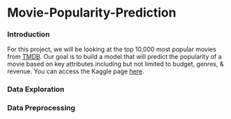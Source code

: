 # Movie-Popularity-Prediction

### Introduction
For this project, we will be looking at the top 10,000 most popular movies from [TMDB](https://www.themoviedb.org/?language=en-AU). Our goal is to build a model that will predict the popularity of a movie based on key attributes including but not limited to budget, genres, & revenue. You can access the Kaggle page [here](https://www.kaggle.com/datasets/joebeachcapital/top-10000-most-popular-movies-from-imdb?resource=download). 
### Data Exploration
### Data Preprocessing
